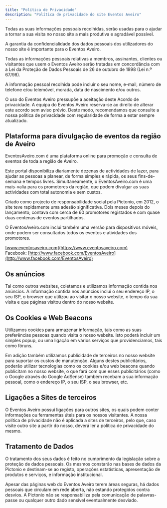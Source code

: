 ```yaml
---
title: "Política de Privacidade"
description: "Política de privacidade do site Eventos Aveiro"
---
```



Todas as suas informações pessoais recolhidas, serão usadas para o ajudar a tornar a sua visita no nosso site a mais produtiva e agradável possível.

A garantia da confidencialidade dos dados pessoais dos utilizadores do nosso site é importante para o Eventos Aveiro.

Todas as informações pessoais relativas a membros, assinantes, clientes ou visitantes que usem o Eventos Aveiro serão tratadas em concordância com a Lei da Proteção de Dados Pessoais de 26 de outubro de 1998 (Lei n.º 67/98).

A informação pessoal recolhida pode incluir o seu nome, e-mail, número de telefone e/ou telemóvel, morada, data de nascimento e/ou outros.

O uso do Eventos Aveiro pressupõe a aceitação deste Acordo de privacidade. A equipa do Eventos Aveiro reserva-se ao direito de alterar este acordo sem aviso prévio. Deste modo, recomendamos que consulte a nossa política de privacidade com regularidade de forma a estar sempre atualizado.

## Plataforma para divulgação de eventos da região de Aveiro

EventosAveiro.com é uma plataforma online para promoção e consulta de eventos de toda a região de Aveiro.

Este portal disponibiliza diariamente dezenas de actividades de lazer, para ajudar as pessoas a planear, de forma simples e rápida, os seus fins-de-semana e tempos livres. Simultaneamente, o EventosAveiro.com é uma mais-valia para os promotores da região, que podem divulgar as suas actividades com total autonomia e sem custos.

Criado como projecto de responsabilidade social pela Pictonio, em 2012, o site teve rapidamente uma adesão significativa. Dois meses depois do lançamento, contava com cerca de 60 promotores registados e com quase duas centenas de eventos partilhados.

O EventosAveiro.com inclui também uma versão para dispositivos móveis, onde podem ser consultados todos os eventos e atividades dos promotores.

[www.eventosaveiro.com](https://www.eventosaveiro.com)  
Facebook: [http://www.facebook.com/EventosAveiro](http://www.facebook.com/EventosAveiro)

## Os anúncios

Tal como outros websites, coletamos e utilizamos informação contida nos anúncios. A informação contida nos anúncios inclui o seu endereço IP, o seu ISP, o browser que utilizou ao visitar o nosso website, o tempo da sua visita e que páginas visitou dentro do nosso website.

## Os Cookies e Web Beacons

Utilizamos cookies para armazenar informação, tais como as suas preferências pessoas quando visita o nosso website. Isto poderá incluir um simples popup, ou uma ligação em vários serviços que providenciamos, tais como fóruns.

Em adição também utilizamos publicidade de terceiros no nosso website para suportar os custos de manutenção. Alguns destes publicitários, poderão utilizar tecnologias como os cookies e/ou web beacons quando publicitam no nosso website, o que fará com que esses publicitários (como o Google através do Google AdSense) também recebam a sua informação pessoal, como o endereço IP, o seu ISP, o seu browser, etc.

## Ligações a Sites de terceiros

O Eventos Aveiro possui ligações para outros sites, os quais podem conter informações ou ferramentas úteis para os nossos visitantes. A nossa política de privacidade não é aplicada a sites de terceiros, pelo que, caso visite outro site a partir do nosso, deverá ler a política de privacidade do mesmo.

## Tratamento de Dados

O tratamento dos seus dados é feito no cumprimento da legislação sobre a proteção de dados pessoais. Os mesmos constarão nas bases de dados da Pictonio e destinam-se ao registo, operações estatísticas, apresentação de produtos e serviços, e informação institucional.

Apesar das páginas web do Eventos Aveiro terem áreas seguras, há dados pessoais que circulam em rede aberta, não estando protegidos contra desvios. A Pictonio não se responsabiliza pela comunicação de palavras-passe ou qualquer outro dado sensível eventualmente desviado.